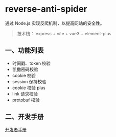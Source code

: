 # reverse-anti-spider

通过 Node.js 实现反爬机制，以提高网站的安全性。

> 技术栈： express + vite + vue3 + element-plus

## 一、功能列表

* 时间戳、token 校验
* 凯撒密码校验
* cookie 校验
* session 保持校验
* cookie 校验 plus
* link 请求校验
* protobuf 校验

## 二、开发手册

[开发者手册](./docs/developer.md)
